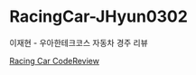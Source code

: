 # RacingCar-JHyun0302
이재현 - 우아한테크코스 자동차 경주 리뷰

[Racing Car CodeReview](https://github.com/woowacourse-precourse/java-racingcar-6/pull/2385)
